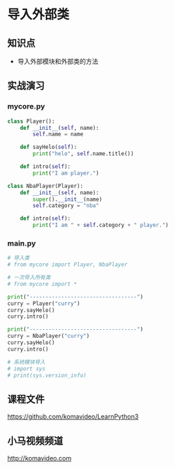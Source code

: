 导入外部类
==========

## 知识点

* 导入外部模块和外部类的方法

## 实战演习

### mycore.py

~~~python
class Player():
    def __init__(self, name):
        self.name = name

    def sayHelo(self):
        print("helo", self.name.title())

    def intro(self):
        print("I am player.")

class NbaPlayer(Player):
    def __init__(self, name):
        super().__init__(name)
        self.category = "nba"

    def intro(self):
        print("I am " + self.category + " player.")
~~~

### main.py

~~~python
# 导入类
# from mycore import Player, NbaPlayer

# 一次导入所有类
# from mycore import *

print("----------------------------------")
curry = Player("curry")
curry.sayHelo()
curry.intro()

print("----------------------------------")
curry = NbaPlayer("curry")
curry.sayHelo()
curry.intro()

# 系统模块导入
# import sys
# print(sys.version_info)
~~~

## 课程文件

https://github.com/komavideo/LearnPython3

## 小马视频频道

http://komavideo.com
